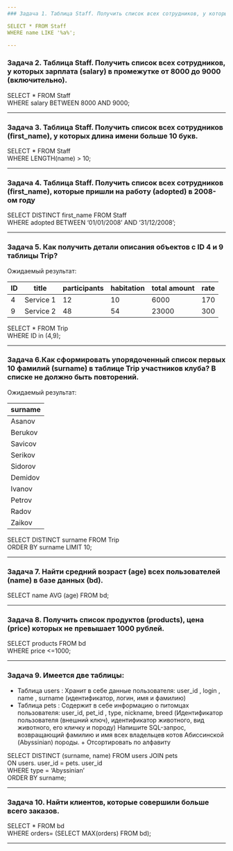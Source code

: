 ```yaml
---
### Задача 1. Таблица Staff. Получить список всех сотрудников, у которых в имени (name) есть буква 'a'.   

SELECT * FROM Staff  
WHERE name LIKE '%a%';  

---
```

### Задача 2. Таблица Staff. Получить список всех сотрудников, у которых зарплата  (salary) в промежутке от 8000 до 9000 (включительно).  

SELECT * FROM Staff  
WHERE salary BETWEEN 8000 AND 9000;  

---
### Задача 3. Таблица Staff. Получить список всех сотрудников (first_name), у которых длина имени больше 10 букв.  

SELECT * FROM Staff  
WHERE LENGTH(name) > 10;  

---
### Задача 4. Таблица Staff.  Получить список всех сотрудников (first_name),  которые пришли на работу (adopted) в 2008-ом году  

SELECT DISTINCT first_name FROM Staff  
WHERE adopted BETWEEN ‘01/01/2008’ AND ‘31/12/2008’;  

---
### Задача 5. Как получить детали описания объектов с ID 4 и 9 таблицы Trip?   

Ожидаемый результат:  

| ID  | title     | participants | habitation | total amount| rate |
| --- | --------- | ------------ | ---------- |------------ | ---  | 
| 4   | Service 1 | 12           | 10         | 6000        | 170  | 
| 9   | Service 2 | 48           | 54         | 23000       | 300  |

SELECT * FROM Trip  
WHERE ID in (4,9);   

---
### Задача 6.Как сформировать упорядоченный список первых 10 фамилий (surname) в таблице Trip участников клуба? В списке не должно быть повторений.  

Ожидаемый результат:  

| surname |        
| ------- | 
| Asanov  | 
| Berukov |
| Savicov |
| Serikov | 
| Sidorov | 
| Demidov | 
| Ivanov  | 
| Petrov  | 
| Radov   |
| Zaikov  |
  
SELECT DISTINCT surname FROM Trip  
ORDER BY surname LIMIT 10;            

---
### Задача 7. Найти средний возраст (age) всех пользователей (name) в базе данных (bd).  

SELECT name  AVG (age) FROM bd;  

---
### Задача 8. Получить список продуктов (products), цена (price) которых не превышает 1000 рублей.  

SELECT products FROM bd  
WHERE price <=1000;  

---

### Задача 9. Имеется две таблицы:  
* Таблица users : Хранит в себе данные пользователя: user_id , login , name , surname (идентификатор, логин, имя и фамилию)   
* Таблица pets : Содержит в себе информацию о питомцах пользователя: user_id, pet_id , type, nickname, breed (Идентификатор пользователя (внешний ключ), идентификатор животного, вид животного, его кличку и породу)
  Напишите SQL-запрос, возвращающий фамилию и имя всех владельцев котов Абиссинской (Abyssinian) породы. + Отсортировать по алфавиту  

SELECT DISTINCT (surname, name) FROM users JOIN pets  
ON users. user_id = pets. user_id  
WHERE type = ‘Abyssinian’  
ORDER BY surname;  

---

### Задача 10. Найти клиентов, которые совершили больше всего заказов.  

SELECT * FROM bd  
WHERE orders= (SELECT MAX(orders) FROM bd);  

---
	
